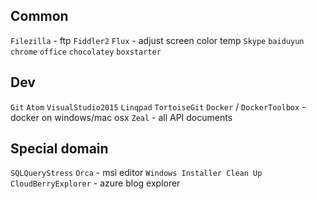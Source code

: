 

## Common
`Filezilla` - ftp
`Fiddler2`
`Flux` - adjust screen color temp
`Skype`
`baiduyun`
`chrome`
`office`
`chocolatey`
`boxstarter`

## Dev
`Git`
`Atom`
`VisualStudio2015`
`Linqpad`
`TortoiseGit`
`Docker` / `DockerToolbox` - docker on windows/mac osx
`Zeal` - all API documents

## Special domain
`SQLQueryStress`
`Orca` - msi editor
`Windows Installer Clean Up`
`CloudBerryExplorer` - azure blog explorer

